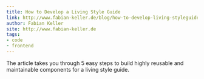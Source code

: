 ```yaml
---
title: How to Develop a Living Style Guide
link: http://www.fabian-keller.de/blog/how-to-develop-living-styleguide
author: Fabian Keller
site: http://www.fabian-keller.de
tags: 
- code
- frontend
---
```


The article takes you through 5 easy steps to build highly reusable and maintainable components for a living style guide.
